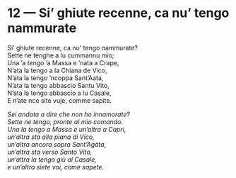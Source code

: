 # 12 — Si’ ghiute recenne, ca nu’ tengo nammurate

Si’ ghiute recenne, ca nu’ tengo nammurate?  
Sette ne tenghe a lu cummannu mio;  
Una ’a tengo ’a Massa e ’nata a Crape,  
N’ata la tengo a la Chiana de Vico,  
N’ata la tengo ’ncoppa Sant’Aata,  
N’ata la tengo abbascio Santu Vito,  
N’ata la tengo abbascio a lu Casale,  
E n’ate nce site vuje, comme sapite.

_Sei andata a dire che non ho innamorate?  
Sette ne tengo, pronte al mio comando.  
Una la tengo a Massa e un’altra a Capri,  
un’altra sta alla piana di Vico,  
un’altra ancora sopra Sant’Agàta,  
un’altra sta verso Santo Vito,  
un’altra la tengo giù al Casale,  
e un’altra siete voi, come sapete._

